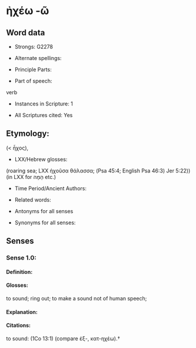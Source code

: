 # ἠχέω -ῶ

<!-- Status: S2=NeedsReview -->
<!-- Lexica used for edits:  BDAG; LN -->

## Word data

* Strongs: G2278

* Alternate spellings:



* Principle Parts: 


* Part of speech: 

verb

* Instances in Scripture: 1

* All Scriptures cited: Yes

## Etymology: 

(< ἦχος),

* LXX/Hebrew glosses: 

(roaring sea; LXX ἠχοῦσα θάλασσα; (Psa 45:4; English Psa 46:3) Jer 5:22))
(in LXX for הָמָה etc.)

* Time Period/Ancient Authors: 


* Related words: 

* Antonyms for all senses

* Synonyms for all senses: 


## Senses 


### Sense  1.0: 

#### Definition: 

#### Glosses: 

to sound; ring out; to make a sound not of human speech;

#### Explanation: 


#### Citations: 

to sound: (1Co 13:1) (compare ἐξ-, κατ-ηχέω).†
